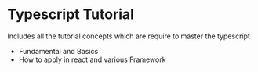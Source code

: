 # Typescript Tutorial

Includes all the tutorial concepts which are require to master the typescript

- Fundamental and Basics
- How to apply in react and various Framework

